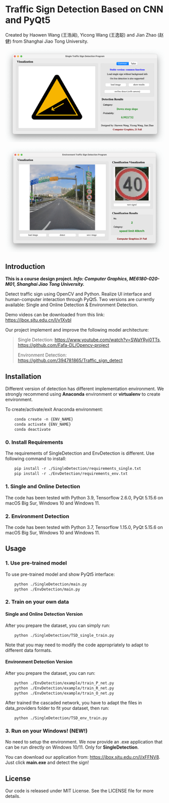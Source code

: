 # Traffic Sign Detection Based on CNN and PyQt5

Created by Haowen Wang (王浩闻), Yicong Wang (王逸聪) and Jian Zhao (赵健) from Shanghai Jiao Tong University.

![Version 1: Single and Online Detection](https://github.com/wang-h-w/traffic-sign-detection/blob/master/Single_and_Online_Detection.png)

![Version2: Environment Detection](https://github.com/wang-h-w/traffic-sign-detection/blob/master/Environment_Detection.png)

## Introduction
**This is a course design project. *Info: Computer Graphics, ME6180-020-M01, Shanghai Jiao Tong University.***

Detect traffic sign using OpenCV and Python. Realize UI interface and human-computer interaction through PyQt5. Two versions are currently available: Single and Online Detection &amp; Environment Detection.

Demo videos can be downloaded from this link: https://jbox.sjtu.edu.cn/l/v1Xvbl

Our project implement and improve the following model architecture:
> Single Detection:  https://www.youtube.com/watch?v=SWaYRyi0TTs, https://github.com/Fafa-DL/Opencv-project
> 
> Environment Detection: https://github.com/394781865/Traffic_sign_detect

## Installation

Different version of detection has different implementation environment. We strongly recommend using **Anaconda** environment or **virtualenv** to create environment.

To create/activate/exit Anaconda environment:

        conda create -n {ENV_NAME}
        conda activate {ENV_NAME}
        conda deactivate

### 0. Install Requirements
The requirements of SingleDetection and EnvDetection is different. Use following command to install:

        pip install -r ./SingleDetection/requirements_single.txt
        pip install -r ./EnvDetection/requirements_env.txt

### 1. Single and Online Detection
The code has been tested with Python 3.9, Tensorflow 2.6.0, PyQt 5.15.6 on macOS Big Sur, Windows 10 and Windows 11.

### 2. Environment Detection
The code has been tested with Python 3.7, Tensorflow 1.15.0, PyQt 5.15.6 on macOS Big Sur, Windows 10 and Windows 11.

## Usage
### 1. Use pre-trained model
To use pre-trained model and show PyQt5 interface:

        python ./SingleDetection/main.py
        python ./EnvDetection/main.py

### 2. Train on your own data
#### Single and Online Detection Version
After you prepare the dataset, you can simply run:

        python ./SingleDetection/TSD_single_train.py

Note that you may need to modify the code appropriately to adapt to different data formats.
#### Environment Detection Version
After you prepare the dataset, you can run:

        python ./EnvDetection/example/train_P_net.py
        python ./EnvDetection/example/train_R_net.py
        python ./EnvDetection/example/train_O_net.py

After trained the cascaded network, you have to adapt the files in data_providers folder to fit your dataset, then run:

        python ./SingleDetection/TSD_env_train.py

### 3. Run on your Windows! (NEW!)
No need to setup the environment. We now provide an .exe application that can be run directly on Windows 10/11. Only for **SingleDetection**.

You can download our application from: https://jbox.sjtu.edu.cn/l/xFFNV8. Just click **main.exe** and detect the sign!

## License

Our code is released under MIT License. See the LICENSE file for more details.